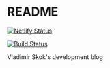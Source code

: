 # README

[![Netlify Status](https://api.netlify.com/api/v1/badges/fde8d2b7-db16-46c8-95f8-39f3ba641336/deploy-status)](https://app.netlify.com/sites/skok/deploys)

[![Build Status](https://travis-ci.org/iamskok/skok.io.svg?branch=master)](https://travis-ci.org/iamskok/skok.io)

Vladimir Skok's development blog